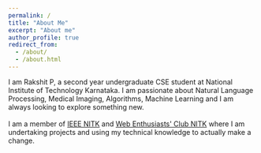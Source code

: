```yaml
---
permalink: /
title: "About Me"
excerpt: "About me"
author_profile: true
redirect_from: 
  - /about/
  - /about.html
---
```


I am Rakshit P, a second year undergraduate CSE student at National Institute of Technology Karnataka. I am passionate about Natural Language Processing, Medical Imaging, Algorithms, Machine Learning and I am always looking to explore something new. <br><br>
I am a member of [IEEE NITK](https://ieee.nitk.ac.in/) and [Web Enthusiasts' Club NITK](https://webclub.nitk.ac.in/new/#/) where I am undertaking projects and using my technical knowledge to actually make a change. <br>
